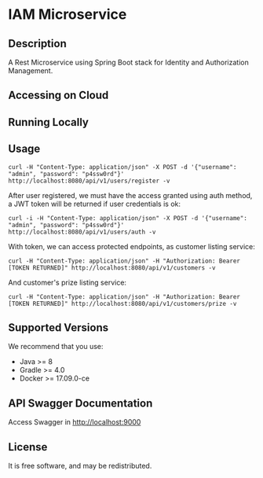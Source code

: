 # IAM Microservice

## Description
A Rest Microservice using Spring Boot stack for Identity and Authorization Management.

## Accessing on Cloud

## Running Locally

## Usage

~~~~
curl -H "Content-Type: application/json" -X POST -d '{"username": "admin", "password": "p4ssw0rd"}' http://localhost:8080/api/v1/users/register -v
~~~~

After user registered, we must have the access granted using auth method, a JWT token will be returned if user credentials is ok:
~~~~
curl -i -H "Content-Type: application/json" -X POST -d '{"username": "admin", "password": "p4ssw0rd"}' http://localhost:8080/api/v1/users/auth -v
~~~~

With token, we can access protected endpoints, as customer listing service:
~~~~
curl -H "Content-Type: application/json" -H "Authorization: Bearer [TOKEN RETURNED]" http://localhost:8080/api/v1/customers -v
~~~~

And customer's prize listing service:
~~~~
curl -H "Content-Type: application/json" -H "Authorization: Bearer [TOKEN RETURNED]" http://localhost:8080/api/v1/customers/prize -v
~~~~

## Supported Versions
We recommend that you use:
 - Java >= 8
 - Gradle >= 4.0
 - Docker >= 17.09.0-ce

## API Swagger Documentation
Access Swagger in [http://localhost:9000](http://localhost:9000)

## License
It is free software, and may be redistributed.